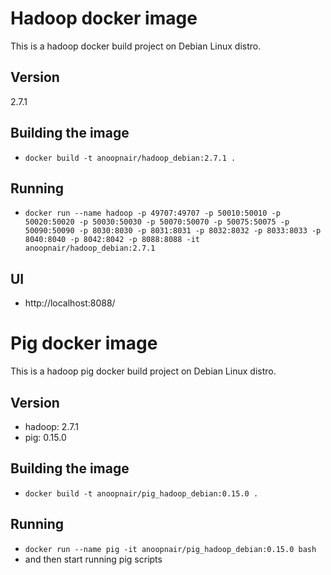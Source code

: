 # Hadoop docker image
This is a hadoop docker build project on Debian Linux distro.

## Version
2.7.1


## Building the image
- ``docker build -t anoopnair/hadoop_debian:2.7.1 .``

## Running
- ``docker run --name hadoop -p 49707:49707 -p 50010:50010 -p 50020:50020 -p 50030:50030 -p 50070:50070 -p 50075:50075 -p 50090:50090 -p 8030:8030 -p 8031:8031 -p 8032:8032 -p 8033:8033 -p 8040:8040 -p 8042:8042 -p 8088:8088 -it anoopnair/hadoop_debian:2.7.1``

## UI
- http://localhost:8088/

# Pig docker image
This is a hadoop pig docker build project on Debian Linux distro.

## Version
- hadoop: 2.7.1
- pig: 0.15.0


## Building the image
- ``docker build -t anoopnair/pig_hadoop_debian:0.15.0 .``

## Running
- ``docker run --name pig -it anoopnair/pig_hadoop_debian:0.15.0 bash``
- and then start running pig scripts

